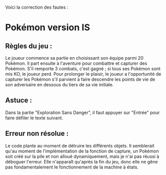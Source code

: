 Voici la correction des fautes :

# Pokémon version IS

## Règles du jeu :
Le joueur commence sa partie en choisissant son équipe parmi 20 Pokémon. Il part ensuite à l'aventure pour combattre et 
capturer des Pokémon. S'il remporte 3 combats, c'est gagné ; si tous ses Pokémon sont mis KO, le joueur perd. Pour 
prolonger le plaisir, le joueur a l'opportunité de capturer les Pokémon s'il parvient à faire descendre les points de 
vie de son adversaire en dessous du tiers de sa vie initiale.

## Astuce :
Dans la partie "Exploration Sans Danger", il faut appuyer sur "Entrée" pour faire défiler le texte suivant.

## Erreur non résolue :
Le code plante au moment de détruire les différents objets. Il semblerait qu'au moment de l'implémentation de la 
fonction de capture, un Pokémon soit créé sur la pile et non alloué dynamiquement, mais je n'ai pas réussi à déboguer 
l'erreur. Elle n'apparaît qu'après la fin du jeu, donc elle ne gêne pas fondamentalement le fonctionnement de la machine 
à états.